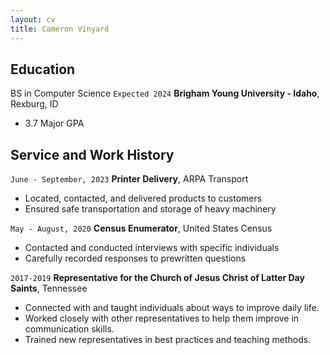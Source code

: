 ```yaml
---
layout: cv
title: Cameron Vinyard
---
```

<!-- https://www.monique.tech/the-art-of-markdown -->

## Education
BS in Computer Science
`Expected 2024`
__Brigham Young University - Idaho__, Rexburg, ID
- 3.7 Major GPA


## Service and Work History

`June - September, 2023`
__Printer Delivery__, ARPA Transport
- Located, contacted, and delivered products to customers
- Ensured safe transportation and storage of heavy machinery

`May - August, 2020`
__Census Enumerator__, United States Census
- Contacted and conducted interviews with specific individuals
- Carefully recorded responses to prewritten questions

`2017-2019`
__Representative for the Church of Jesus Christ of Latter Day Saints__, Tennessee
- Connected with and taught individuals about ways to improve daily life.
- Worked closely with other representatives to help them improve in communication skills.
- Trained new representatives in best practices and teaching methods.


<!-- ### Footer

Last updated: May 2013 -->


